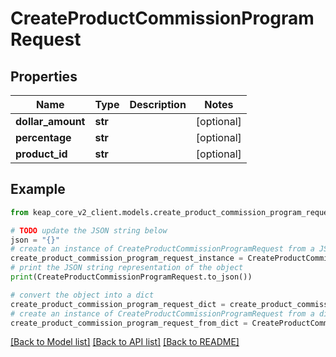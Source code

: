 # CreateProductCommissionProgramRequest


## Properties

Name | Type | Description | Notes
------------ | ------------- | ------------- | -------------
**dollar_amount** | **str** |  | [optional] 
**percentage** | **str** |  | [optional] 
**product_id** | **str** |  | [optional] 

## Example

```python
from keap_core_v2_client.models.create_product_commission_program_request import CreateProductCommissionProgramRequest

# TODO update the JSON string below
json = "{}"
# create an instance of CreateProductCommissionProgramRequest from a JSON string
create_product_commission_program_request_instance = CreateProductCommissionProgramRequest.from_json(json)
# print the JSON string representation of the object
print(CreateProductCommissionProgramRequest.to_json())

# convert the object into a dict
create_product_commission_program_request_dict = create_product_commission_program_request_instance.to_dict()
# create an instance of CreateProductCommissionProgramRequest from a dict
create_product_commission_program_request_from_dict = CreateProductCommissionProgramRequest.from_dict(create_product_commission_program_request_dict)
```
[[Back to Model list]](../README.md#documentation-for-models) [[Back to API list]](../README.md#documentation-for-api-endpoints) [[Back to README]](../README.md)


